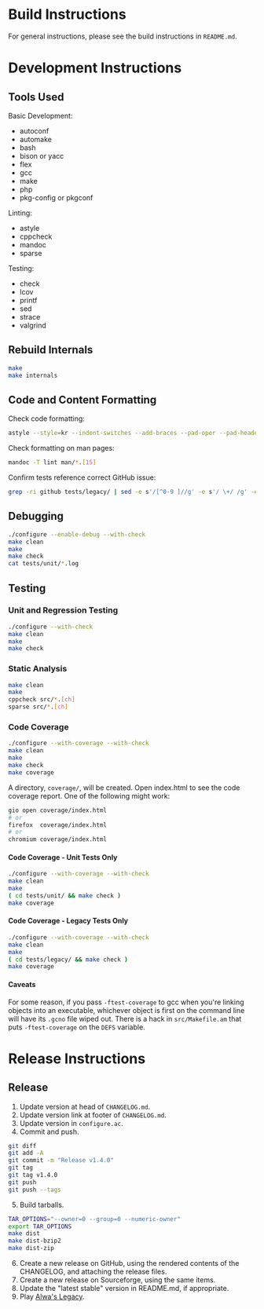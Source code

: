# Build Instructions

For general instructions, please see the build instructions in `README.md`.

# Development Instructions

## Tools Used

Basic Development:

- autoconf
- automake
- bash
- bison or yacc
- flex
- gcc
- make
- php
- pkg-config or pkgconf

Linting:

- astyle
- cppcheck
- mandoc
- sparse

Testing:

- check
- lcov
- printf
- sed
- strace
- valgrind

## Rebuild Internals

```bash
make
make internals
```

## Code and Content Formatting

Check code formatting:

```bash
astyle --style=kr --indent-switches --add-braces --pad-oper --pad-header $(ls src/*.[ch] | egrep -v 'config_file_(lex|yacc)')
```

Check formatting on man pages:

```bash
mandoc -T lint man/*.[15]
```

Confirm tests reference correct GitHub issue:

```bash
grep -ri github tests/legacy/ | sed -e s'/[^0-9 ]//g' -e s'/ \+/ /g' -e s'/^0\+//'
```

## Debugging

```bash
./configure --enable-debug --with-check
make clean
make
make check
cat tests/unit/*.log
```

## Testing

### Unit and Regression Testing

```bash
./configure --with-check
make clean
make
make check
```

### Static Analysis

```bash
make clean
make
cppcheck src/*.[ch]
sparse src/*.[ch]
```

### Code Coverage

```bash
./configure --with-coverage --with-check
make clean
make
make check
make coverage
```

A directory, `coverage/`, will be created.  Open index.html to see the code
coverage report.  One of the following might work:

```bash
gio open coverage/index.html
# or
firefox  coverage/index.html
# or
chromium coverage/index.html
```

#### Code Coverage - Unit Tests Only

```bash
./configure --with-coverage --with-check
make clean
make
( cd tests/unit/ && make check )
make coverage
```

#### Code Coverage - Legacy Tests Only

```bash
./configure --with-coverage --with-check
make clean
make
( cd tests/legacy/ && make check )
make coverage
```

#### Caveats

For some reason, if you pass `-ftest-coverage` to gcc when you're linking
objects into an executable, whichever object is first on the command line will
have its `.gcno` file wiped out.  There is a hack in `src/Makefile.am` that
puts `-ftest-coverage` on the `DEFS` variable.

# Release Instructions

## Release

1. Update version at head of `CHANGELOG.md`.
2. Update version link at footer of `CHANGELOG.md`.
3. Update version in `configure.ac`.
4. Commit and push.

```bash
git diff
git add -A
git commit -m "Release v1.4.0"
git tag
git tag v1.4.0
git push
git push --tags
```

5. Build tarballs.

```bash
TAR_OPTIONS="--owner=0 --group=0 --numeric-owner"
export TAR_OPTIONS
make dist
make dist-bzip2
make dist-zip
```

6. Create a new release on GitHub, using the rendered contents of the
   CHANGELOG, and attaching the release files.
7. Create a new release on Sourceforge, using the same items.
8. Update the "latest stable" version in README.md, if appropriate.
9. Play [Alwa's Legacy].

[Alwa's Legacy]: https://eldenpixels.com/alwas-legacy/
